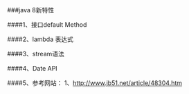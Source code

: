 ###java 8新特性

####1、接口default Method

####2、lambda 表达式

####3、stream语法

####4、Date API



####5、参考网站：
   1、http://www.jb51.net/article/48304.htm
   
